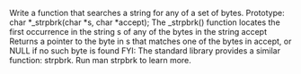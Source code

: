 Write a function that searches a string for any of a set of bytes. Prototype: char *_strpbrk(char *s, char *accept); The _strpbrk() function locates the first occurrence in the string s of any of the bytes in the string accept Returns a pointer to the byte in s that matches one of the bytes in accept, or NULL if no such byte is found FYI: The standard library provides a similar function: strpbrk. Run man strpbrk to learn more.
